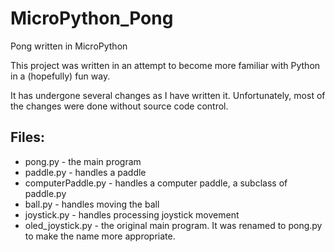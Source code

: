 # MicroPython_Pong
Pong written in MicroPython

This project was written in an attempt to become more familiar with Python in a (hopefully) fun way.

It has undergone several changes as I have written it. Unfortunately, most of the changes were done without source code control.

## Files:

- pong.py - the main program
- paddle.py - handles a paddle
- computerPaddle.py - handles a computer paddle, a subclass of paddle.py
- ball.py - handles moving the ball
- joystick.py - handles processing joystick movement
- oled_joystick.py - the original main program. It was renamed to pong.py to make the name more appropriate.
